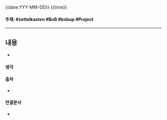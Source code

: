 {{date:YYY-MM-DD}} {{time}}
#### 주제: #zettelkasten #BoB #bobup #Project
---
## 내용
* 

#### 생각
> 

#### 출처
* 

#### 연결문서
- 
